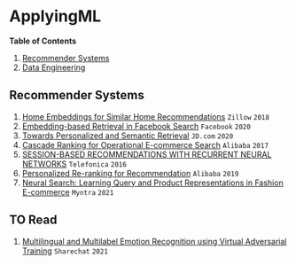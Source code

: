 # ApplyingML


**Table of Contents**

1. [Recommender Systems](#recommender-systems)
2. [Data Engineering](#data-engineering)

## Recommender Systems
1. [Home Embeddings for Similar Home Recommendations](https://www.zillow.com/tech/embedding-similar-home-recommendation/) `Zillow` `2018`
2. [Embedding-based Retrieval in Facebook Search](https://arxiv.org/pdf/2006.11632.pdf) `Facebook` `2020`
3. [Towards Personalized and Semantic Retrieval](https://arxiv.org/pdf/2006.02282.pdf) `JD.com` `2020`
4. [Cascade Ranking for Operational E-commerce Search](https://arxiv.org/pdf/1706.02093.pdf) `Alibaba` `2017`
5. [SESSION-BASED RECOMMENDATIONS WITH RECURRENT NEURAL NETWORKS](https://arxiv.org/pdf/1511.06939.pdf) `Telefonica` `2016`
6. [Personalized Re-ranking for Recommendation](https://arxiv.org/pdf/1904.06813.pdf) `Alibaba` `2019`
7. [Neural Search: Learning Query and Product Representations in Fashion E-commerce](https://arxiv.org/pdf/2107.08291.pdf) `Myntra` `2021`

## TO Read
1. [Multilingual and Multilabel Emotion Recognition using Virtual Adversarial Training](https://aclanthology.org/2021.mrl-1.7.pdf) `Sharechat` `2021`

